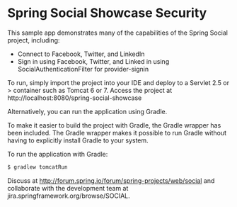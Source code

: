Spring Social Showcase Security
===============================
This sample app demonstrates many of the capabilities of the Spring Social project, including:
* Connect to Facebook, Twitter, and LinkedIn
* Sign in using Facebook, Twitter, and Linked in using SocialAuthenticationFilter for provider-signin

To run, simply import the project into your IDE and deploy to a Servlet 2.5 or > container such as Tomcat 6 or 7.
Access the project at http://localhost:8080/spring-social-showcase

Alternatively, you can run the application using Gradle. 

To make it easier to build the project with Gradle, the Gradle wrapper has been included. The Gradle wrapper makes it possible to run Gradle without having to explicitly install Gradle to your system.

To run the application with Gradle:

```sh
$ gradlew tomcatRun
```

Discuss at http://forum.spring.io/forum/spring-projects/web/social and collaborate with the development team at jira.springframework.org/browse/SOCIAL.
